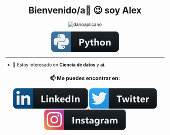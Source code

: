 <h1 align="center">Bienvenido/a👋 😉 soy Alex</h1>
<p align="center"> <img src="https://komarev.com/ghpvc/?username=darioaplicano&label=Profile%20views&color=0e75b6&style=flat" alt="darioaplicano" /> </p>

<div align="center" style="margin-bottom: 10px">
  <img src="https://github.com/MikeCodesDotNET/ColoredBadges/raw/master/svg/dev/languages/python.svg" alt="js" style="max-width: 100%;">
</div>

<hr />

- 👀 Estoy interesado en **Ciencia de datos** y **ai**.

<h3 align="center">📫 Me puedes encontrar en:</h3>
<div align="center">
  <a href="https://www.linkedin.com/in/darioaplicano/">
    <img src="https://github.com/MikeCodesDotNET/ColoredBadges/raw/master/svg/social/linkedin.svg" alt="linkedin" style="max-width: 100%;">
  </a>
  <a href="https://twitter.com/darioaplicano">
    <img src="https://github.com/MikeCodesDotNET/ColoredBadges/raw/master/svg/social/twitter.svg" alt="twitter" style="max-width: 100%;">
  </a>
  <a href="https://www.instagram.com/darioaplicano/">
    <img src="https://raw.githubusercontent.com/MikeCodesDotNET/ColoredBadges/master/svg/social/instagram.svg" alt="instagram" style="max-width: 100%;">
  </a>
</div>

<!---
**adfaplicano/adfaplicano** is a ✨ _special_ ✨ repository because its `README.md` (this file) appears on your GitHub profile.
You can click the Preview link to take a look at your changes.
--->
